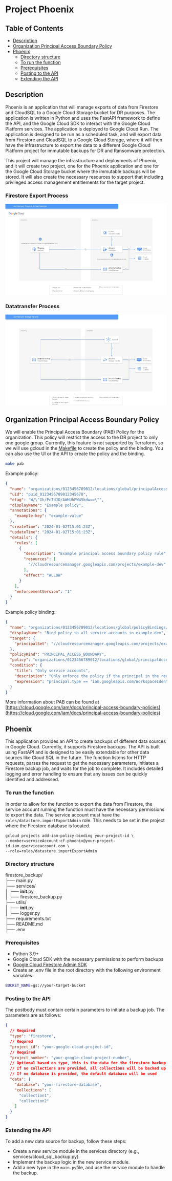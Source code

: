 # Project Phoenix

## Table of Contents

- [Description](#description)
- [Organization Principal Access Boundary Policy](#organization-principal-access-boundary-policy)
- [Phoenix](#phoenix)
    - [Directory structure](#directory-structure)
    - [To run the function](#to-run-the-function)
    - [Prerequisites](#prerequisites)
    - [Posting to the API](#posting-to-the-api)
    - [Extending the API](#extending-the-api)

## Description

Phoenix is an application that will manage exports of data from Firestore and CloudSQL to a Google Cloud Storage bucket for DR purposes. The application is
written in Python and uses the FastAPI framework to define the API, and the Google Cloud SDK to interact with the Google Cloud Platform services. The
application is deployed to Google Cloud Run. The application is designed to be run as a scheduled task, and will export data from Firestore and CloudSQL to a
Google Cloud Storage, where it will then have the infrastructure to export the data to a different Google Cloud Platform project for immutable backups for
DR and Ransomware protection.

This project will manage the infrastructure and deployments of Phoenix, and it will create two project, one for the Phoenix application and one for the
Google Cloud Storage bucket where the immutable backups will be stored. It will also create the necessary resources to support that including privileged
access management entitlements for the target project.

### Firestore Export Process

<img src="resources/images/firestore-export.jpg" alt="Firestore Export">

### Datatransfer Process

<img src="resources/images/copy-y-z-final.jpg" alt="Data Transfer">

## Organization Principal Access Boundary Policy

We will enable the Principal Access Boundary (PAB) Policy for the organization. This policy will restrict the access to the DR project to only one google group.
Currently, this feature is not supported by Terraform, so we will use gcloud in the [Makefile](Makefile) to create the policy and the binding. You can also use
the UI or the API to create the policy and the binding.

```bash
make pab
```

Example policy:

```json
{
  "name": "organizations/0123456789012/locations/global/principalAccessBoundaryPolicies/example-policy",
  "uid": "puid_0123456789012345678",
  "etag": "W/\"Gh/PcTdJD/AWHUhPW45kdw==\"",
  "displayName": "Example policy",
  "annotations": {
    "example-key": "example-value"
  },
  "createTime": "2024-01-02T15:01:23Z",
  "updateTime": "2024-01-02T15:01:23Z",
  "details": {
    "rules": [
      {
        "description": "Example principal access boundary policy rule",
        "resources": [
          "//cloudresourcemanager.googleapis.com/projects/example-dev"
        ],
        "effect": "ALLOW"
      }
    ],
    "enforcementVersion": "1"
  }
}
```

Example policy binding:

```json
{
  "name": "organizations/0123456789012/locations/global/policyBindings/example-dev-only-binding",
  "displayName": "Bind policy to all service accounts in example-dev",
  "target": {
    "principalSet": "//cloudresourcemanager.googleapis.com/projects/example-dev"
  },
  "policyKind": "PRINCIPAL_ACCESS_BOUNDARY",
  "policy": "organizations/0123456789012/locations/global/principalAccessBoundaryPolicies/example-dev-only",
  "condition": {
    "title": "Only service accounts",
    "description": "Only enforce the policy if the principal in the request is a service account",
    "expression": "principal.type == 'iam.googleapis.com/WorkspaceIdentity' && principal.subject == 'dr-group@goo.io' "
  }
}
```

More information about PAB can be found
at [https://cloud.google.com/iam/docs/principal-access-boundary-policies](https://cloud.google.com/iam/docs/principal-access-boundary-policies)

## Phoenix

This application provides an API to create backups of different data sources in Google Cloud. Currently, it supports Firestore backups. The API is built using
FastAPI and is designed to be easily extendable for other data sources like Cloud SQL in the future. The function listens for HTTP requests, parses the request
to get the necessary parameters, initiates a Firestore backup job, and waits for the job to complete. It includes detailed logging and error handling to ensure
that any issues can be quickly identified and addressed.

### To run the function

In order to allow for the function to export the data from Firestore, the service account running the function must have the necessary permissions to export the
data. The service account must have the `roles/datastore.importExportAdmin` role. This needs to be set in the project where the Firestore database is located.

```shell
gcloud projects add-iam-policy-binding your-project-id \
--member=serviceAccount:cf-phoenix@your-project-id.iam.gserviceaccount.com \
--role=roles/datastore.importExportAdmin
```

### Directory structure

firestore_backup/  
├── main.py  
├── services/  
│ ├── __init__.py  
│ ├── firestore_backup.py  
├── utils/  
│ ├── __init__.py  
│ ├── logger.py  
├── requirements.txt  
├── README.md  
├── .env

### Prerequisites

- Python 3.9+
- Google Cloud SDK with the necessary permissions to perform backups
- [Google Cloud Firestore Admin SDK](https://pypi.org/project/google-cloud-firestore/)
- Create an .env file in the root directory with the following environment variables:

```bash
BUCKET_NAME=gs://your-target-bucket
```

### Posting to the API

The postbody must contain certain parameters to initiate a backup job. The parameters are as follows:

```json
{
  // Required
  "type": "firestore",
  // Requred
  "project_id": "your-google-cloud-project-id",
  // Required
  "project_number": "your-google-cloud-project-number",
  // Optional based on type, this is the data for the firestore backup
  // If no collections are provided, all collections will be backed up
  // If no database is provided, the default database will be used
  "data": {
    "database": "your-firestore-database",
    "collections": [
      "collection1",
      "collection2"
    ]
  }
}
```

### Extending the API

To add a new data source for backup, follow these steps:

- Create a new service module in the services directory (e.g., services/cloud_sql_backup.py).
- Implement the backup logic in the new service module.
- Add a new type in the `main.py`file, and use the service module to handle the backup.
